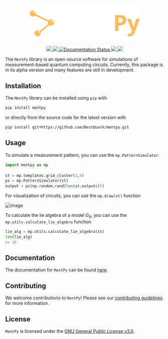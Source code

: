 <p align="center">
  <img src="./docs/_static/logo.png" alt="MentPy: A Measurement-Based Quantum computing simulator." width="70%">
</p>

<div align="center">
    <a href="https://pypi.org/project/mentpy">
        <img src="https://img.shields.io/pypi/v/mentpy">
    </a>
    <a href="https://pypi.org/project/mentpy">
        <img src="https://img.shields.io/pypi/wheel/mentpy">
    </a>
    <a href="https://mentpy.readthedocs.io/en/latest/?badge=latest">
        <img src="https://readthedocs.org/projects/mentpy/badge/?version=latest" alt="Documentation Status">
    </a>
    <a href="https://codecov.io/gh/BestQuark/mentpy">
        <img src="https://codecov.io/gh/BestQuark/mentpy/graph/badge.svg?token=TDWFQPW3KD">
    </a>
    <a href="https://twitter.com/mentpy">
        <img src="https://img.shields.io/twitter/follow/mentpy?label=mentpy&style=flat&logo=twitter">
    </a>
</div>

The `MentPy` library is an open-source software for simulations of 
measurement-based quantum computing circuits. Currently, this package is in its alpha version and many features are still in development.

## Installation

The `MentPy` library can be installed using `pip` with

```bash
pip install mentpy
```

or directly from the source code for the latest version with

```bash
pip install git+https://github.com/BestQuark/mentpy.git
```

## Usage
To simulate a measurement pattern, you can use the `mp.PatternSimulator`.
```python
import mentpy as mp

st = mp.templates.grid_cluster(2,4)
ps = mp.PatternSimulator(st)
output = ps(np.random.rand(len(st.outputc)))
```

For visualization of circuits, you can use the `mp.draw(st)` function

![image](https://user-images.githubusercontent.com/52287586/230715389-bf280971-c841-437d-8772-bf59557b0875.png)

To calculate the lie algebra of a model $G_\theta$, you can use the `mp.utils.calculate_lie_algebra` function

```python
lie_alg = mp.utils.calculate_lie_algebra(st)
len(lie_alg)
>> 16
```

## Documentation

The documentation for `MentPy` can be found <a href="https://mentpy.readthedocs.io/en/latest/" target="_blank">here</a>.

## Contributing

We welcome contributions to `MentPy`! Please see our [contributing guidelines](./CONTRIBUTING.md) for more information.

## License

`MentPy` is licensed under the [GNU General Public License v3.0](./LICENSE).


